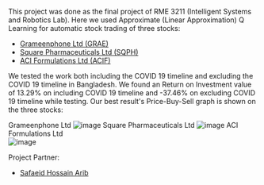 This project was done as the final project of RME 3211 (Intelligent Systems and Robotics Lab). Here we used Approximate (Linear Approximation) Q Learning for automatic stock trading of three stocks: 

* [Grameenphone Ltd (GRAE)](https://www.investing.com/equities/grameenphone-ltd)
* [Square Pharmaceuticals Ltd (SQPH)](https://www.investing.com/equities/square-pharmaceuticals-ltd)
* [ACI Formulations Ltd (ACIF)](https://www.investing.com/equities/aci-formulations-ltd) 


We tested the work both including the COVID 19 timeline and excluding the COVID 19 timeline in Bangladesh. We found an Return on Investment value of 13.29% on including COVID 19 timeline and -37.46% on excluding COVID 19 timeline while testing. Our best result's Price-Buy-Sell graph is shown on the three stocks: 

Grameenphone Ltd
![image](https://user-images.githubusercontent.com/44209638/191271953-9c92b7c6-ef08-4cb8-89e2-f579f85c95f4.png)
Square Pharmaceuticals Ltd 
![image](https://user-images.githubusercontent.com/44209638/191272102-1535ee10-61a4-4306-a3d1-cb0783a0a55f.png)
ACI Formulations Ltd  
![image](https://user-images.githubusercontent.com/44209638/191272165-1fe097bc-c9bc-4689-b813-821b46be364d.png)



Project Partner:
* [Safaeid Hossain Arib](https://github.com/Safaeid48)
